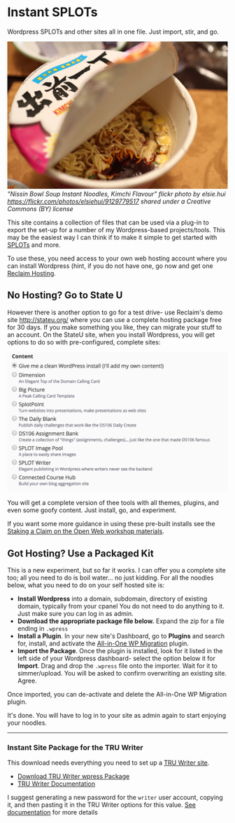# Instant SPLOTs

Wordpress SPLOTs and other sites all in one file. Just import, stir, and go.

![Instant SPLOT](images/instant.jpg "image of noodles")
*"Nissin Bowl Soup Instant Noodles, Kimchi Flavour" flickr photo by elsie.hui https://flickr.com/photos/elsiehui/9129779517 shared under a Creative Commons (BY) license*

This site contains a collection of files that can be used via a plug-in to export the set-up for a number of my Wordpress-based projects/tools. This may be the easiest way I can think if to make it simple to get started with [SPLOTs](http://splot.ca) and more.

To use these, you need access to your own web hosting account where you can install Wordpress (hint, if you do not have one, go now and get one [Reclaim Hosting](http://reclaimhosting.com/). 


## No Hosting? Go to State U 

However there is another option to go for a test drive- use Reclaim's demo site http://stateu.org/ where you can use a complete hosting package free for 30 days. If you make something you like, they can migrate your stuff to an account. On the StateU site, when you install Wordpress, you will get options to do so with pre-configured, complete sites:


![State U Wordpress Install Options](images/stateu-installs.jpg "options for installling Wordpress at StateU.org")

You will get a complete version of thee tools with all themes, plugins, and even some goofy content. Just install, go, and experiment. 

If you want some more guidance in using these pre-built installs see the [Staking a Claim on the Open Web workshop materials](https://connectedcourses.stateu.org/).

## Got Hosting? Use a Packaged Kit

This is a new experiment, but so far it works. I can offer you a complete site too; all you need to do is boil water... no just kidding. For all the noodles below, what you need to do on your self hosted site is:

* **Install Wordpress** into a domain, subdomain, directory of existing domain, typically from your cpanel You do not need to do anything to it. Just make sure you can log in as admin.
* **Download the appropriate package file below.** Expand the zip for a file ending in `.wpress`
* **Install a Plugin**. In your new site's Dashboard, go to **Plugins** and search for, install, and activate the [All-in-One WP Migration](https://wordpress.org/plugins/all-in-one-wp-migration/) plugin.
* **Import the Package**. Once the plugin is installed, look for it listed in the left side of your Wordpress dashboard- select the option below it for **Import**. Drag and drop the  `.wpress` file onto the importer. Wait for it to simmer/upload. You will be asked to confirm overwriting an existing site. Agree.

Once imported, you can de-activate and delete the All-in-One WP Migration plugin.

It's done. You will have to log in to your site as admin again to start enjoying your noodles.

---

### Instant Site Package for the TRU Writer

This download needs everything you need to set up a [TRU Writer site](http://splot.ca/splots/tru-writer/). 

* [Download TRU Writer wpress Package](https://github.com/cogdog/instant-splot/raw/master/noodles/tru-writer-wpress.zip)
* [TRU Writer Documentation](https://github.com/cogdog/truwriter)

I suggest generating a new password for the `writer` user account, copying it, and then pasting it in the TRU Writer options for this value. [See documentation](https://github.com/cogdog/truwriter#author-account-setup) for more details


